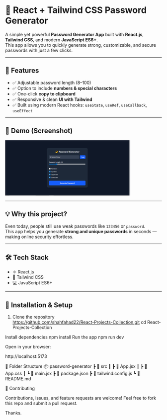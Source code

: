 # 🔐 React + Tailwind CSS Password Generator

A simple yet powerful **Password Generator App** built with **React.js**, **Tailwind CSS**, and modern **JavaScript ES6+**.  
This app allows you to quickly generate strong, customizable, and secure passwords with just a few clicks.  

---

## 🚀 Features

- ✅ Adjustable password length (8–100)  
- ✅ Option to include **numbers & special characters**  
- ✅ One-click **copy to clipboard**  
- ✅ Responsive & clean **UI with Tailwind**  
- ✅ Built using modern React hooks: `useState`, `useRef`, `useCallback`, `useEffect`  

---

## 📸 Demo (Screenshot)

<img src="https://github.com/shahfahad22/React-Projects-Collection/blob/7425342605830bf892b9e74489f72e33c37b254e/06-Password%20Generator/src/assets/pswd.png?raw=true" alt="Password Generator" width="400"/>

  

---

## 💡 Why this project?

Even today, people still use weak passwords like `123456` or `password`.  
This app helps you generate **strong and unique passwords** in seconds — making online security effortless.  

---

## 🛠️ Tech Stack

- ⚛️ React.js  
- 🎨 Tailwind CSS  
- 💻 JavaScript ES6+  

---

## 📂 Installation & Setup

1. Clone the repository  
   https://github.com/shahfahad22/React-Projects-Collection.git
   cd React-Projects-Collection

Install dependencies
npm install
Run the app
npm run dev

Open in your browser:

http://localhost:5173

📌 Folder Structure
📦 password-generator
 ┣ 📂 src
 ┃ ┣ 📜 App.jsx
 ┃ ┣ 📜 App.css
 ┃ ┗ 📜 main.jsx
 ┣ 📜 package.json
 ┣ 📜 tailwind.config.js
 ┗ 📜 README.md

🤝 Contributing

Contributions, issues, and feature requests are welcome!
Feel free to fork this repo and submit a pull request.

Thanks.

